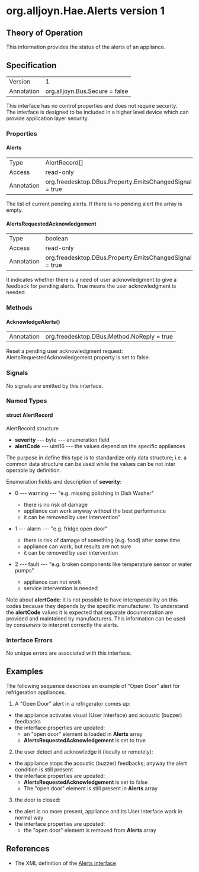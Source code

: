 # org.alljoyn.Hae.Alerts version 1

## Theory of Operation

This information provides the status of the alerts of an appliance.

## Specification

|                       |                                                                       |
|-----------------------|-----------------------------------------------------------------------|
| Version               | 1                                                                     |
| Annotation            | org.alljoyn.Bus.Secure = false                                        |

This interface has no control properties and does not require security.  
The interface is designed to be included in a higher level device which can
provide application layer security.

### Properties

#### Alerts

|                       |                                                                       |
|-----------------------|-----------------------------------------------------------------------|
| Type                  | AlertRecord[]                                                         |
| Access                | read-only                                                             |
| Annotation            | org.freedesktop.DBus.Property.EmitsChangedSignal = true               |

The list of current pending alerts.
If there is no pending alert the array is empty.

#### AlertsRequestedAcknowledgement

|                       |                                                                       |
|-----------------------|-----------------------------------------------------------------------|
| Type                  | boolean                                                               |
| Access                | read-only                                                             |
| Annotation            | org.freedesktop.DBus.Property.EmitsChangedSignal = true               |

It indicates whether there is a need of user acknowledgment to give a feedback
for pending alerts.
True means the user acknowledgment is needed.

### Methods

#### AcknowledgeAlerts()

|                       |                                             |
|-----------------------|---------------------------------------------|
| Annotation            | org.freedesktop.DBus.Method.NoReply = true  |

Reset a pending user acknowledgment request:
AlertsRequestedAcknowledgement property is set to false.

### Signals

No signals are emitted by this interface.

### Named Types

#### struct AlertRecord

AlertRecord structure

  * **severity** --- byte --- enumeration field
  * **alertCode** --- uint16 --- the values depend on the specific appliances

The purpose in define this type is to standardize only data structure;
i.e. a common data structure can be used while the values can be not inter
operable by definition.

Enumeration fields and description of **severity**:

  * 0 --- warning --- "e.g. missing polishing in Dish Washer"
    * there is no risk of damage
    * appliance can work anyway without the best performance
    * it can be removed by user intervention"   
    

  * 1 --- alarm --- "e.g. fridge open door"
    * there is risk of damage of something (e.g. food) after some time
    * appliance can work, but results are not sure
    * it can be removed by user intervention

  * 2 --- fault --- "e.g. broken components like temperature sensor or water pumps"
    * appliance can not work
    * service intervention is needed

Note about **alertCode**:
it is not possible to have interoperability on this codes because they depends
by the specific manufacturer.
To understand the **alertCode** values it is expected that separate
documentation are provided and maintained by manufacturers.
This information can be used by _consumers_ to interpret correctly the alerts.

### Interface Errors

No unique errors are associated with this interface.

## Examples

The following sequence describes an example of "Open Door" alert for refrigeration
appliances.

1. A "Open Door" alert in a refrigerator comes up:
  * the appliance activates visual (User Interface) and acoustic (buzzer) feedbacks
  * the interface properties are updated:
    * an "open door" element is loaded in **Alerts** array
    * **AlertsRequestedAcknowledgement** is set to true

2. the user detect and acknowledge it (locally or remotely):
  * the appliance stops the acoustic (buzzer) feedbacks;
    anyway the alert condition is still present
  * the interface properties are updated:
    * **AlertsRequestedAcknowledgement** is set to false
    * The "open door" element is still present in **Alerts** array

3. the door is closed:
  * the alert is no more present, appliance and its User Interface work in normal way
  * the interface properties are updated:
    * the "open door" element is removed from **Alerts** array

## References

  * The XML definition of the [Alerts interface](Alerts-v1.xml)

